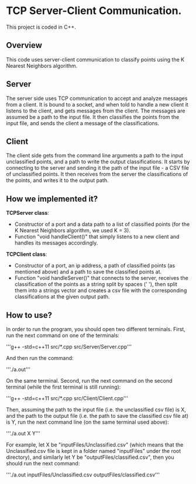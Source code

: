 # TCP Server-Client Communication.
This project is coded in C++.

## Overview
This code uses server-client communication to classify points using the K Nearest Neighbors algorithm.

## Server
The server side uses TCP communication to accept and analyze messages from a client.
It is bound to a socket, and when told to handle a new client it listens to the client,
and gets messages from the client. The messages are assumed be a path to the input file.
It then classifies the points from the input file, and sends the client a message of the classifications.

## Client
The client side gets from the command line arguments a path to the input unclassified points, and a path to write the output classifications.
It starts by connecting to the server and sending it the path of the input file - a CSV file of unclassified points.
It then receives from the server the classifications of the points, and writes it to the output path.

## How we implemented it?
**TCPServer class**:
- Constructor of a port and a data path to a list of classified points (for the K Nearest Neighbors algorithm, we used K = 3).
- Function "void handleClient()" that simply listens to a new client and handles its messages accordingly.

**TCPClient class**:
- Constructor of a port, an ip address, a path of classified points (as mentioned above) and a path to save the classified points at.
- Function "void handleServer()" that connects to the server, receives the classification of the points as a string split by spaces (' '), then split them into a strings vector and creates a csv file with the corresponding classifications at the given output path.

## How to use?
In order to run the program, you should open two different terminals.
First, run the next command on one of the terminals:

'''g++ -std=c++11 src/*.cpp src/Server/Server.cpp'''

And then run the command: 

'''./a.out'''

On the same terminal.
Second, run the next command on the second terminal (while the first terminal is still running):

'''g++ -std=c++11 src/*.cpp src/Client/Client.cpp'''

Then, assuming the path to the input file (i.e. the unclassified csv file) is X, and the path to the output file (i.e. the path to save the classified csv file at) is Y, run the next command line (on the same terminal used above):

'''./a.out X Y'''

For example, let X be "inputFiles/Unclassified.csv" (which means that the Unclassified.csv file is kept in a folder named "inputFiles" under the root directory), and similarly let Y be "outputFiles/classified.csv", then you should run the next command:

'''./a.out inputFiles/Unclassified.csv outputFiles/classified.csv'''
